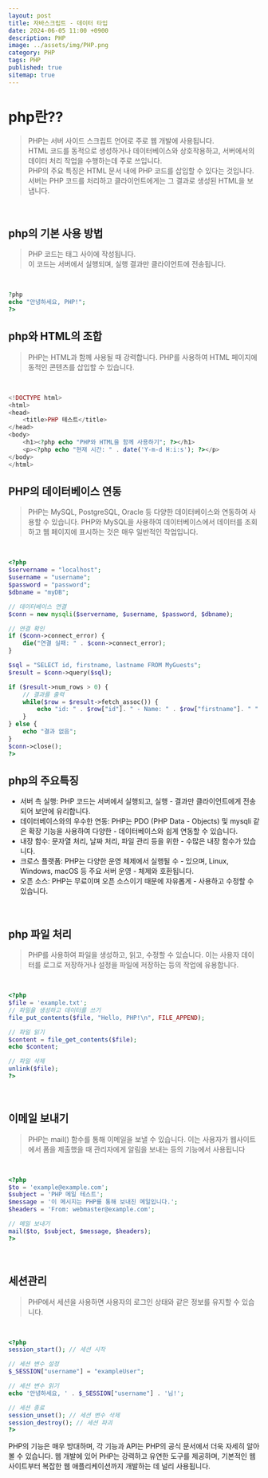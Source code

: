 ```yaml
---
layout: post
title: 자바스크립트 - 데이터 타입
date: 2024-06-05 11:00 +0900
description: PHP
image: ../assets/img/PHP.png
category: PHP
tags: PHP
published: true
sitemap: true
---
```


# php란??

> PHP는 서버 사이드 스크립트 언어로 주로 웹 개발에 사용됩니다.  
> HTML 코드를 동적으로 생성하거나 데이터베이스와 상호작용하고, 서버에서의 데이터 처리 작업을 수행하는데 주로 쓰입니다.  
> PHP의 주요 특징은 HTML 문서 내에 PHP 코드를 삽입할 수 있다는 것입니다.  
> 서버는 PHP 코드를 처리하고 클라이언트에게는 그 결과로 생성된 HTML을 보냅니다.

<br>

## php의 기본 사용 방법

> PHP 코드는 <?php와 ?> 태그 사이에 작성됩니다.  
> 이 코드는 서버에서 실행되며, 실행 결과만 클라이언트에 전송됩니다.

<br>

```php
?php
echo "안녕하세요, PHP!";
?>
```

## php와 HTML의 조합

> PHP는 HTML과 함께 사용될 때 강력합니다. PHP를 사용하여 HTML 페이지에 동적인 콘텐츠를 삽입할 수 있습니다.

<br>

```php
<!DOCTYPE html>
<html>
<head>
    <title>PHP 테스트</title>
</head>
<body>
    <h1><?php echo "PHP와 HTML을 함께 사용하기"; ?></h1>
    <p><?php echo "현재 시간: " . date('Y-m-d H:i:s'); ?></p>
</body>
</html>

```

## PHP의 데이터베이스 연동

> PHP는 MySQL, PostgreSQL, Oracle 등 다양한 데이터베이스와 연동하여 사용할 수 있습니다. PHP와 MySQL을 사용하여 데이터베이스에서 데이터를 조회하고 웹 페이지에 표시하는 것은 매우 일반적인 작업입니다.

<br>

```php
<?php
$servername = "localhost";
$username = "username";
$password = "password";
$dbname = "myDB";

// 데이터베이스 연결
$conn = new mysqli($servername, $username, $password, $dbname);

// 연결 확인
if ($conn->connect_error) {
    die("연결 실패: " . $conn->connect_error);
}

$sql = "SELECT id, firstname, lastname FROM MyGuests";
$result = $conn->query($sql);

if ($result->num_rows > 0) {
    // 결과를 출력
    while($row = $result->fetch_assoc()) {
        echo "id: " . $row["id"]. " - Name: " . $row["firstname"]. " " . $row["lastname"]. "<br>";
    }
} else {
    echo "결과 없음";
}
$conn->close();
?>

```

## php의 주요특징

- 서버 측 실행: PHP 코드는 서버에서 실행되고, 실행 - 결과만 클라이언트에게 전송되어 보안에 유리합니다.
- 데이터베이스와의 우수한 연동: PHP는 PDO (PHP Data - Objects) 및 mysqli 같은 확장 기능을 사용하여 다양한 - 데이터베이스와 쉽게 연동할 수 있습니다.
- 내장 함수: 문자열 처리, 날짜 처리, 파일 관리 등을 위한 - 수많은 내장 함수가 있습니다.
- 크로스 플랫폼: PHP는 다양한 운영 체제에서 실행될 수 - 있으며, Linux, Windows, macOS 등 주요 서버 운영 - 체제와 호환됩니다.
- 오픈 소스: PHP는 무료이며 오픈 소스이기 때문에 자유롭게 - 사용하고 수정할 수 있습니다.

<br>

## php 파일 처리

> PHP를 사용하여 파일을 생성하고, 읽고, 수정할 수 있습니다. 이는 사용자 데이터를 로그로 저장하거나 설정을 파일에 저장하는 등의 작업에 유용합니다.

<br>

```php
<?php
$file = 'example.txt';
// 파일을 생성하고 데이터를 쓰기
file_put_contents($file, "Hello, PHP!\n", FILE_APPEND);

// 파일 읽기
$content = file_get_contents($file);
echo $content;

// 파일 삭제
unlink($file);
?>

```

<br>

## 이메일 보내기

> PHP는 mail() 함수를 통해 이메일을 보낼 수 있습니다. 이는 사용자가 웹사이트에서 폼을 제출했을 때 관리자에게 알림을 보내는 등의 기능에서 사용됩니다

<br>

```php
<?php
$to = 'example@example.com';
$subject = 'PHP 메일 테스트';
$message = '이 메시지는 PHP를 통해 보내진 메일입니다.';
$headers = 'From: webmaster@example.com';

// 메일 보내기
mail($to, $subject, $message, $headers);
?>

```

<br>

## 세션관리

> PHP에서 세션을 사용하면 사용자의 로그인 상태와 같은 정보를 유지할 수 있습니다.

<br>

```php
<?php
session_start(); // 세션 시작

// 세션 변수 설정
$_SESSION["username"] = "exampleUser";

// 세션 변수 읽기
echo '안녕하세요, ' . $_SESSION["username"] . '님!';

// 세션 종료
session_unset(); // 세션 변수 삭제
session_destroy(); // 세션 파괴
?>

```

PHP의 기능은 매우 방대하며, 각 기능과 API는 PHP의 공식 문서에서 더욱 자세히 알아볼 수 있습니다. 웹 개발에 있어 PHP는 강력하고 유연한 도구를 제공하며, 기본적인 웹사이트부터 복잡한 웹 애플리케이션까지 개발하는 데 널리 사용됩니다.
